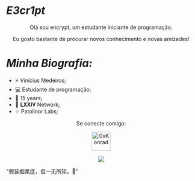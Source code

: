 #                                                                      *E3cr1pt*

<p align="center"> Olá sou encrypt, um estudante iniciante de programação.
</p>

<p align="center"> Eu gosto bastante de procurar novos conhecimento e novas amizades!
  

#                                                                    *Minha Biografia:*

-  ⚡ Vinícius Medeiros;
-  💻 Estudante de programação;
-  🎒 15 years;
-  🧪 𝐋𝐗𝐗𝐈𝐕 Network;
-  ✨ Patolinor Labs;
<p align="center"> Se conecte comigo:
</p>

<p align="center">
<a href="https://instagram.com/m.s.swindler" target="blank"><img align="center" src="https://media.discordapp.net/attachments/768926761844211753/792033941666004992/desconhecido.png?width=225&height=225" alt="0xKonrad" height="50" width="50"</a>
</a>     
</p>

<p align="center"><img src="https://media.discordapp.net/attachments/792808275305168897/793949502175969320/huzz3.png?width=960&height=320" /></a>

"假装痴呆症，但一无所知。:black_heart:" 
<p align="center">
